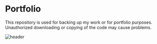 # Portfolio
This repository is used for backing up my work or for portfolio purposes. Unauthorized downloading or copying of the code may cause problems.

![header](https://capsule-render.vercel.app/api?type=rect&color=auto&height=300&section=header&text=openplayceo's%20portfolio&fontSize=45&fontAlign=30)

